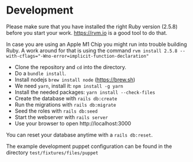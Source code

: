 # Development

Please make sure that you have installed the right Ruby version (2.5.8) before you start your work. https://rvm.io is a good tool to do that.

In case you are using an Apple M1 Chip you might run into trouble building 
Ruby. A work around for that is using the command `rvm install 2.5.8 --with-cflags="-Wno-error=implicit-function-declaration"`

- Clone the repository and `cd` into the directory.
- Do a `bundle install`.
- Install nodejs `brew install node` (https://brew.sh)
- We need `yarn`, install it: `npm install -g yarn`
- Install the needed packages: `yarn install --check-files`
- Create the database with `rails db:create`
- Run the migrations with `rails db:migrate`
- Seed the roles with `rails db:seed`
- Start the webserver with `rails server`
- Use your browser to open http://localhost:3000

You can reset your database anytime with a `rails db:reset`.

The example development puppet configuration can be found in the directory
`test/fixtures/files/puppet`
